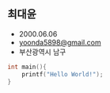 ## 최대윤
- 2000.06.06
- yoonda5898@gmail.com
- 부산광역시 남구
```c
int main(){
	printf("Hello World!");
}
```
